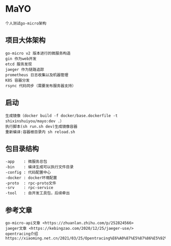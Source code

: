 # MaYO

    个人测试go-micro架构

## 项目大体架构

    go-micro v2 版本进行的微服务构造
    gin 作为web开发
    etcd 服务发现
    jaeger 作为链路追踪
    prometheus 日志收集以及机器管理
    K8S 容器分发
    rsync 代码同步（需要发布服务器支持）

## 启动

    生成镜像（docker build -f docker/base.dockerfile -t shixinshuiyou/mayo:dev .）
    执行脚本(sh run.sh dev)生成镜像容器
    重新编译:容器根目录内 sh reload.sh

## 包目录结构

    -app    : 微服务总包
    -bin    : 编译生成可以执行文件目录
    -config : 代码配置中心
    -docker : docker环境配置
    -proto  : rpc-proto文件
    -srv    : rpc-service
    -tool   : 自开发工具包，后续牵出

## 参考文章

    go-micro-api文章 <https://zhuanlan.zhihu.com/p/252824566>
    jaeger文章 <https://kebingzao.com/2020/12/25/jaeger-use/>
    opentracing介绍 https://xiaoming.net.cn/2021/03/25/Opentracing%E6%A0%87%E5%87%86%E5%92%8CJaeger%E5%AE%9E%E7%8E%B0/
